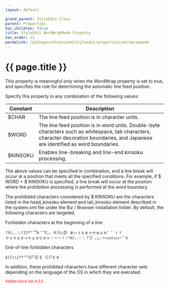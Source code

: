```yaml
---
layout: default

grand_parent: StyleEdit Class
parent: Properties
has_children: false
title: StyleEdit.WordWrapMode Property
nav_order: 21
permalink: /package/extension4/styleedit/properties/wordwrapmode
---
```

# {{ page.title }}

This property is meaningful only when the WordWrap property is set to true, and specifies the rule for determining the automatic line feed position.

Specify this property in any combination of the following values:

| Constant | Description                                                                                                                                                                          |
|----------|--------------------------------------------------------------------------------------------------------------------------------------------------------------------------------------|
| $CHAR    | The line feed position is in character units.                                                                                                                                        |
| $WORD    | The line feed position is in word units. Double-byte characters such as whitespace, tab characters, character decoration boundaries, and Japanese are identified as word boundaries. |
| $KINSOKU | Enables line-breaking and line-end kinsoku processing.                                                                                                                               |

The above values can be specified in combination, and a line break will occur at a position that meets all the specified conditions. For example, if $ WORD + $ KINSOKU is specified, a line break will occur at the position where the prohibition processing is performed at the word boundary.

The prohibited characters considered by $ KINSOKU are the characters listed in the head_kinsoku element and tail_kinsoku element described in the system.xml file under the Biz / Browser installation folder. By default, the following characters are targeted.

Forbidden characters at the beginning of a line<br>
```
!%),.:;?]}?°’”‰′″℃、。々〉》」』】〕ぁぃぅぇぉっゃゅょゎ゛゜ゝゞ
ァィゥェォッャュョヮヵヶ・ーヽヾ！％），．：；？］｝｡｣､･ｧｨｩｪｫｬｭｮｯｰﾞﾟ￠
```

End-of-line forbidden characters<br> 
```
$([\\{??‘“〈《「『【〔＄（［｛｢￡￥
```

In addition, these prohibited characters have different character sets depending on the language of the OS in which they are executed.

<small><span style="color:red">Added since Ver.4.2.0</span></small>
